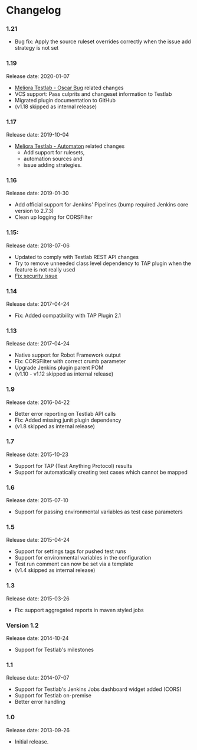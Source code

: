 Changelog
===

### 1.21

-   Bug fix: Apply the source ruleset overrides correctly when the issue add strategy is not set

### 1.19

Release date: 2020-01-07 

-   [Meliora Testlab -
    Oscar Bug](https://www.melioratestlab.com/testlab-oscar-bug-release/)
    related changes
-   VCS support: Pass culprits and changeset information to Testlab
-   Migrated plugin documentation to GitHub
-   (v1.18 skipped as internal release)

### 1.17

Release date: 2019-10-04 

-   [Meliora Testlab -
    Automaton](https://www.melioratestlab.com/testlab-automaton-release/)
    related changes
    -   Add support for rulesets,
    -   automation sources and
    -   issue adding strategies.

### 1.16

Release date: 2019-01-30 

-   Add official support for Jenkins' Pipelines (bump required Jenkins
    core version to 2.7.3)
-   Clean up logging for CORSFilter

### 1.15:

Release date: 2018-07-06 

-   Updated to comply with Testlab REST API changes
-   Try to remove unneeded class level dependency to TAP plugin when the
    feature is not really used
-   [Fix security
    issue](https://jenkins.io/security/advisory/2018-07-30/#SECURITY-847)

### 1.14

Release date: 2017-04-24 

-   Fix: Added compatibility with TAP Plugin 2.1

### 1.13

Release date: 2017-04-24 

-   Native support for Robot Framework output
-   Fix: CORSFilter with correct crumb parameter
-   Upgrade Jenkins plugin parent POM
-   (v1.10 - v1.12 skipped as internal release)

### 1.9

Release date: 2016-04-22 

-   Better error reporting on Testlab API calls
-   Fix: Added missing junit plugin dependency
-   (v1.8 skipped as internal release)

### 1.7

Release date: 2015-10-23 

-   Support for TAP (Test Anything Protocol) results
-   Support for automatically creating test cases which cannot be mapped

### 1.6

Release date: 2015-07-10

-   Support for passing environmental variables as test case parameters

### 1.5

Release date: 2015-04-24

-   Support for settings tags for pushed test runs
-   Support for environmental variables in the configuration
-   Test run comment can now be set via a template
-   (v1.4 skipped as internal release)

### 1.3

Release date: 2015-03-26

-   Fix: support aggregated reports in maven styled jobs

### Version 1.2

Release date: 2014-10-24

-   Support for Testlab's milestones

### 1.1

Release date: 2014-07-07

-   Support for Testlab's Jenkins Jobs dashboard widget added (CORS)
-   Support for Testlab on-premise
-   Better error handling

### 1.0

Release date: 2013-09-26

-   Initial release.
